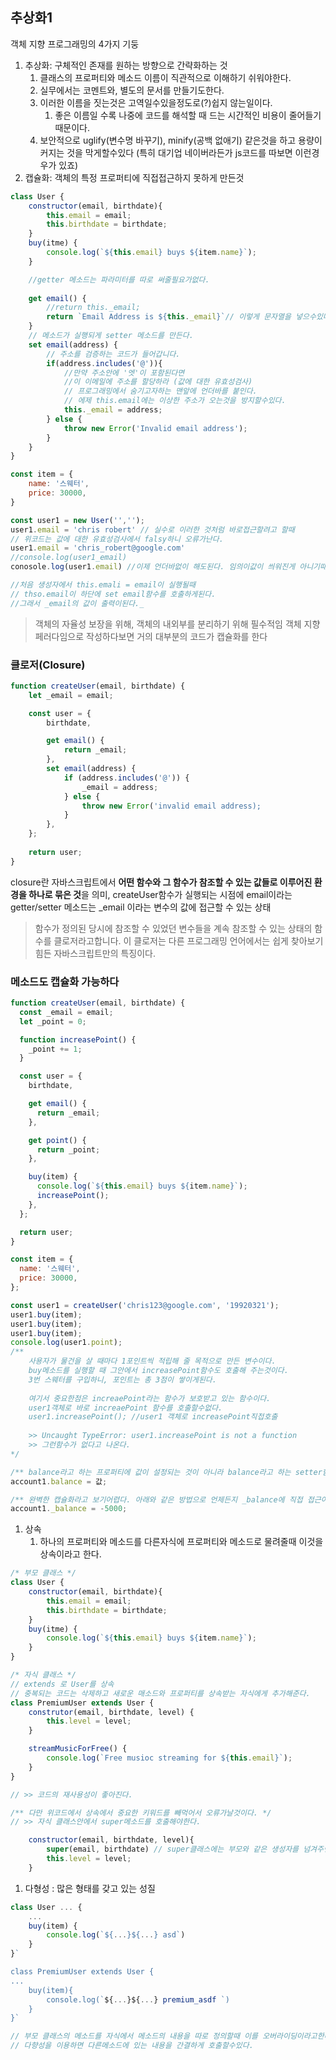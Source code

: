 ## 추상화1
객체 지향 프로그래밍의 4가지 기둥
1. 추상화: 구체적인 존재를 원하는 방향으로 간략화하는 것
	1. 클래스의 프로퍼티와 메소드 이름이 직관적으로 이해하기 쉬워야한다.
	2. 실무에서는 코멘트와, 별도의 문서를 만들기도한다.
	3. 이러한 이름을 짓는것은 고역일수있을정도로(?)쉽지 않는일이다.
		1. 좋은 이름일 수록 나중에 코드를 해석할 때 드는 시간적인 비용이 줄어들기 때문이다.
	4. 보안적으로 uglify(변수명 바꾸기), minify(공백 없애기) 같은것을 하고 용량이 커지는 것을 막게할수있다 (특히 대기업 네이버라든가 js코드를 따보면 이런경우가 있죠)
2. 캡슐화: 객체의 특정 프로퍼티에 직접접근하지 못하게 만든것
```js
class User {
	constructor(email, birthdate){
		this.email = email;
		this.birthdate = birthdate;
	}
	buy(itme) {
		console.log(`${this.email} buys ${item.name}`);
	}

	//getter 메소드는 파라미터를 따로 써줄필요가없다.
	
	get email() {
		//return this._email;
		return `Email Address is ${this._email}`// 이렇게 문자열을 넣으수있다.
	}
	// 메소드가 실행되게 setter 메소드를 만든다.
	set email(address) {
		// 주소를 검증하는 코드가 들어갑니다.
		if(address.includes('@')){
			//만약 주소안에 '엣'이 포함된다면
			//이 이메일에 주소를 할당하라 (값에 대한 유효성검사)
			// 프로그래밍에서 숨기고자하는 맨앞에 언더바를 붙인다.
			// 에제 this.email에는 이상한 주소가 오는것을 방지할수있다.
			this._email = address;
		} else {
			throw new Error('Invalid email address');
		}
	}
}

const item = {
	name: '스웨터',
	price: 30000,
}

const user1 = new User('','');
user1.email = 'chris robert' // 실수로 이러한 것처럼 바로접근할려고 할때
// 위코드는 값에 대한 유효성검사에서 falsy하니 오류가난다.
user1.email = 'chris_robert@google.com'
//console.log(user1_email)
conosole.log(user1.email) //이제 언더바없이 해도된다. 임의이값이 씌워진게 아니기때문에

//처음 생성자에서 this.emali = email이 실행될때
// thso.email이 하단에 set email함수를 호출하게된다.
//그래서 _email의 값이 출력이된다._
```
> 객체의 자율성 보장을 위해, 객체의 내외부를 분리하기 위해 필수적임
> 객체 지향 페러다임으로 작성하다보면 거의 대부분의 코드가 캡슐화를 한다

### **클로저(Closure)**
```js
function createUser(email, birthdate) {
	let _email = email;

	const user = {
		birthdate,

		get email() {
			return _email;
		},
		set email(address) {
			if (address.includes('@')) {
				_email = address;
			} else {
				throw new Error('invalid email address);
			}
		},
	};
	
	return user;
}
```
closure란 자바스크립트에서 **어떤 함수와 그 함수가 참조할 수 있는 값들로 이루어진 환경을 하나로 묶은 것**을 의미, createUser함수가 실행되는 시점에 email이라는 getter/setter 메소드는 _email 이라는 변수의 값에 접근할 수 있는 상태
> 함수가 정의된 당시에 참조할 수 있었던 변수들을 계속 참조할 수 있는 상태의 함수를 클로저라고합니다. 이 클로저는 다른 프로그래밍 언어에서는 쉽게 찾아보기 힘든 자바스크립트만의 특징이다.

###  **메소드도 캡슐화 가능하다**
```js
function createUser(email, birthdate) {
  const _email = email;
  let _point = 0;

  function increasePoint() {
    _point += 1;
  }

  const user = {
    birthdate,

    get email() {
      return _email;
    },

    get point() {
      return _point;
    },

    buy(item) {
      console.log(`${this.email} buys ${item.name}`);
      increasePoint();
    },
  };

  return user;
}

const item = {
  name: '스웨터',
  price: 30000,
};

const user1 = createUser('chris123@google.com', '19920321');
user1.buy(item);
user1.buy(item);
user1.buy(item);
console.log(user1.point);
/**
	사용자가 물건을 살 때마다 1포인트씩 적립해 줄 목적으로 만든 변수이다.
	buy메소드를 실행할 때 그안에서 increasePoint함수도 호출해 주는것이다.
	3번 스웨터를 구입하니, 포인트는 총 3점이 쌓이게된다.
	
	여기서 중요한점은 increaePoint라는 함수가 보호받고 있는 함수이다.
	user1객체로 바로 increaePoint 함수를 호출할수없다.
	user1.increasePoint(); //user1 객체로 increasePoint직접호출
	
	>> Uncaught TypeError: user1.increasePoint is not a function
	>> 그런함수가 없다고 나온다.
*/

```
```js
/** balance라고 하는 프로퍼티에 값이 설정되는 것이 아니라 balance라고 하는 setter함수가 실행되겠죠? */
account1.balance = 값;

/** 완벽한 캡슐화라고 보기어렵다. 아래와 같은 방법으로 언제든지 _balance에 직접 접근이 가능하기 때문이다. */
account1._balance = -5000;
```
1. 상속
	1. 하나의 프로퍼티와 메소드를 다른자식에 프로퍼티와 메소드로 물려줄때 이것을 상속이라고 한다.
```js
/* 부모 클래스 */
class User {
	constructor(email, birthdate){
		this.email = email;
		this.birthdate = birthdate;
	}
	buy(itme) {
		console.log(`${this.email} buys ${item.name}`);
	}
}

/* 자식 클래스 */
// extends 로 User를 상속
// 중복되는 코드는 삭제하고 새로운 매소드와 프로퍼티를 상속받는 자식에게 추가해준다.
class PremiumUser extends User {
	construtor(email, birthdate, level) {
		this.level = level;
	}

	streamMusicForFree() {
		console.log(`Free musioc streaming for ${this.email}`);
	}
}

// >> 코드의 재사용성이 좋아진다. 

/** 다만 위코드에서 상속에서 중요한 키워드를 빼먹어서 오류가날것이다. */
// >> 자식 클래스안에서 super메소드를 호출해야한다.

	constructor(email, birthdate, level){
		super(email, birthdate) // super클래스에는 부모와 같은 생성자를 넘겨주면된다.
		this.level = level;
	}
```
1. 다형성 : 많은 형태를 갖고 있는 성질
```js
class User ... {
	...
	buy(item) {
		console.log(`${...}${...} asd`)
	}
}`

class PremiumUser extends User {
...
	buy(item){
		console.log(`${...}${...} premium_asdf `)
	}
}`

// 부모 클래스의 메소드를 자식에서 메소드의 내용을 따로 정의할때 이를 오버라이딩이라고한다.(덮어쓴다.)
// 다향성을 이용하면 다른메소드에 있는 내용을 간결하게 호출할수있다.
```
